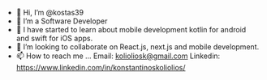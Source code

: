 - 👋 Hi, I’m @kostas39
- 👀 I’m a Software Developer
- 🌱 I have started to learn about mobile development kotlin for android and swift for iOS apps.
- 💞️ I’m looking to collaborate on React.js, next.js and mobile development.
- 📫 How to reach me ...
Email: kolioliosk@gmail.com
Linkedin: https://www.linkedin.com/in/konstantinoskoliolios/
<!---
kostas39/kostas39 is a ✨ special ✨ repository because its `README.md` (this file) appears on your GitHub profile.
You can click the Preview link to take a look at your changes.
--->
